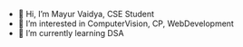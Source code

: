 - 👋 Hi, I’m Mayur Vaidya, CSE Student
- 👀 I’m interested in ComputerVision, CP, WebDevelopment 
- 🌱 I’m currently learning DSA

<!---
mnvaidya/mnvaidya is a ✨ special ✨ repository because its `README.md` (this file) appears on your GitHub profile.
You can click the Preview link to take a look at your changes.
--->

